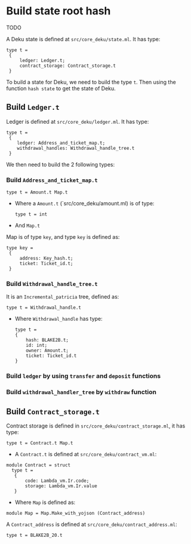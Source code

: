 # Build state root hash

TODO

A Deku state is defined at `src/core_deku/state.ml`. It has type:

```
type t = 
 { 
     ledger: Ledger.t;
     contract_storage: Contract_storage.t
 }
```

To build a state for Deku, we need to build the type `t`. Then using the function `hash state` to get the state of Deku.

## Build `Ledger.t`

Ledger is defined at `src/core_deku/ledger.ml`. It has type:

```
type t = 
 {
    ledger: Address_and_ticket_map.t;
    withdrawal_handles: Withdrawal_handle_tree.t
 }
```

We then need to build the 2 following types:

### Build `Address_and_ticket_map.t`

```
type t = Amount.t Map.t
```

- Where a `Amount.t` (`src/core_deku/amount.ml) is of type:

    ```
    type t = int
    ```

- And `Map.t` 

Map is of type `key`, and type `key` is defined as:

```
type key =
 {
     address: Key_hash.t;
     ticket: Ticket_id.t;
 }
```

### Build `Withdrawal_handle_tree.t`

It is an `Incremental_patricia` tree, defined as:

```
type t = Withdrawal_handle.t
```

- Where `Withdrawal_handle` has type:

    ```
    type t =
    {
        hash: BLAKE2B.t;
        id: int;
        owner: Amount.t;
        ticket: Ticket_id.t
    }
    ```

### Build `ledger` by using `transfer` and `deposit` functions



### Build `withdrawal_handler_tree` by `withdraw` function



<!------------------------------------------------------------------>

## Build `Contract_storage.t`

Contract storage is defined in `src/core_deku/contract_storage.ml`, it has type:

```
type t = Contract.t Map.t
```

- A `Contract.t` is defined at `src/core_deku/contract_vm.ml`:

```
module Contract = struct
  type t =
   { 
       code: Lambda_vm.Ir.code;
       storage: Lambda_vm.Ir.value
   }
```

- Where `Map` is defined as:

```
module Map = Map.Make_with_yojson (Contract_address)
```

A `Contract_address` is defined at `src/core_deku/contract_address.ml`:

```
type t = BLAKE2B_20.t
```
